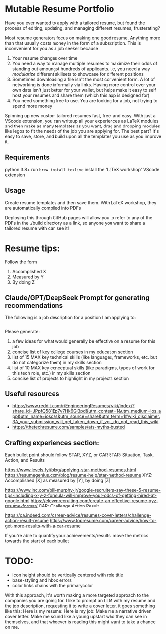 # Mutable Resume Portfolio
Have you ever wanted to apply with a tailored resume, but found the process of editing, updating, and managing different resumes, frusterating?

Most resume generators focus on making one good resume. Anything more than that usually costs money in the form of a subscription. This is inconvenient for you as a job seeker because
1. Your resume changes over time
2. You need a way to manage multiple resumes to maximize their odds of standing out amoungst hundreds of applicants. i.e, you need a way *modularize* different skillsets to showcase for different positions
3. Sometimes downloading a file isn't the most convenient form. A lot of networking is done informally via links. Having more control over your own data isn't just better for your wallet, but helps make it easy to self host your resumes and share them (which this app is designed for)
4. You need something free to use. You are looking for a job, not trying to spend more money


Spinning up new custom tailored resumes fast, free, and easy. With just a VScode extension, you can writeup all your experiences as LaTeX modules and then make as many templates as you want, drag and dropping modules like legos to fit the needs of the job you are applying for. The best part? It's easy to save, store, and build upon all the templates you use as you improve it.

## Requirements
python 3.8+
run `brew install texlive`
install the 'LaTeX workshop' VScode extension

## Usage
Create resume templates and then save them. With LaTeX workshop, they are automatically compiled into PDFs

Deploying this through GitHub pages will allow you to refer to any of the PDFs in the ./build directory as a link, so anyone you want to share a tailored resume with can see it!

# Resume tips:
Follow the form
1. Accomplished X
2. Measured by Y
3. By doing Z

## Claude/GPT/DeepSeek Prompt for generating recommendations
The following is a job description for a position I am applying to:
```md

```
Please generate:
1. a few ideas for what would generally be effective on a resume for this job
2. concise list of key college courses in my education section
3. list of 15 MAX key technical skills (like languages, frameworks, etc. but do not categorize them) in my skills section
4. list of 10 MAX key conceptual skills (like paradigms, types of work for this tech role, etc.) in my skills section 
5. concise list of projects to highlight in my projects section

## Useful resources
- https://www.reddit.com/r/EngineeringResumes/wiki/index/?share_id=JPpfQ581Ep7v7Hk6Gl3pd&utm_content=1&utm_medium=ios_app&utm_name=ioscss&utm_source=share&utm_term=1#wiki_disclaimer.3A_your_submission_will_get_taken_down_if_you_do_not_read_this_wiki.
- https://thetechresume.com/samples/ats-myths-busted

## Crafting experiences section:
Each bullet point should follow STAR, XYZ, or CAR
STAR: Situation, Task, Action, and Results

https://www.levels.fyi/blog/applying-star-method-resumes.html
https://resumegenius.com/blog/resume-help/star-method-resume
XYZ: Accomplished [X] as measured by [Y], by doing [Z]

https://www.inc.com/bill-murphy-jr/google-recruiters-say-these-5-resume-tips-including-x-y-z-formula-will-improve-your-odds-of-getting-hired-at-google.html
https://elevenrecruiting.com/create-an-effective-resume-xyz-resume-format/
CAR: Challenge Action Result

https://ca.indeed.com/career-advice/resumes-cover-letters/challenge-action-result-resume
https://www.topresume.com/career-advice/how-to-get-more-results-with-a-car-resume

If you're able to quantify your achievements/results, move the metrics towards the start of each bullet

# TODO:
- icon height should be vertically centered with role title
- base-styling and hbox errors
- color links chains with the primarycolor

With this approach, it's worth making a more targeted approach to the companies you are going for. I like to prompt an LLM with my resume and the job description, requesting it to write a cover letter. it goes something like this:
Here is my resume:
Here is my job:
Make me a narrative driven cover letter. Make me sound like a young upstart who they can see in themselves, and that whoever is reading this might want to take a chance on me.